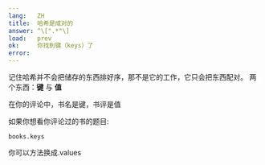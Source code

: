 ```yaml
---
lang:   ZH
title:  哈希是成对的
answer: ^\[".*"\]
load:   prev
ok:     你找到键（keys）了
error:  
---
```


记住哈希并不会把储存的东西排好序，那不是它的工作，它只会把东西配对。
两个东西：__键__ 与 __值__

在你的评论中，书名是键，书评是值

如果你想看你评论过的书的题目:

    books.keys

你可以方法换成.values